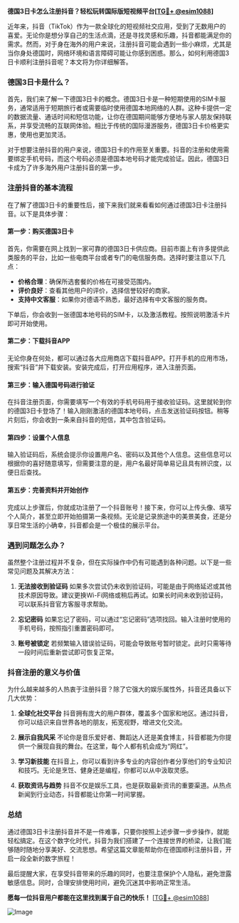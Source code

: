 **德国3日卡怎么注册抖音？轻松玩转国际版短视频平台[[TG💪+ @esim1088](https://t.me/s/esim1088)]**

近年来，抖音（TikTok）作为一款全球化的短视频社交应用，受到了无数用户的喜爱。无论你是想分享自己的生活点滴，还是寻找灵感和乐趣，抖音都能满足你的需求。然而，对于身在海外的用户来说，注册抖音可能会遇到一些小麻烦，尤其是当你身处德国时，网络环境和语言障碍可能让你感到困惑。那么，如何利用德国3日卡顺利注册抖音呢？本文将为你详细解答。

### 德国3日卡是什么？

首先，我们来了解一下德国3日卡的概念。德国3日卡是一种短期使用的SIM卡服务，通常适用于短期旅行者或需要临时使用德国本地网络的人群。这种卡提供一定的数据流量、通话时间和短信功能，让你在德国期间能够方便地与家人朋友保持联系，并享受流畅的互联网体验。相比于传统的国际漫游服务，德国3日卡价格更实惠，使用也更加灵活。

对于想要注册抖音的用户来说，德国3日卡的作用至关重要。抖音的注册和使用需要绑定手机号码，而这个号码必须是德国本地号码才能完成验证。因此，德国3日卡成为了许多海外用户注册抖音的第一步。

### 注册抖音的基本流程

在了解了德国3日卡的重要性后，接下来我们就来看看如何通过德国3日卡注册抖音。以下是具体步骤：

#### 第一步：购买德国3日卡

首先，你需要在网上找到一家可靠的德国3日卡供应商。目前市面上有许多提供此类服务的平台，比如一些电商平台或者专门的电信服务商。选择时要注意以下几点：
- **价格合理**：确保所选套餐的价格在可接受范围内。
- **评价良好**：查看其他用户的评价，选择信誉较好的商家。
- **支持中文客服**：如果你对德语不熟悉，最好选择有中文客服的服务商。

下单后，你会收到一张德国本地号码的SIM卡，以及激活教程。按照说明激活卡片即可开始使用。

#### 第二步：下载抖音APP

无论你身在何处，都可以通过各大应用商店下载抖音APP。打开手机的应用市场，搜索“抖音”并下载安装。安装完成后，打开应用程序，进入注册页面。

#### 第三步：输入德国号码进行验证

在抖音注册页面，你需要填写一个有效的手机号码用于接收验证码。这里就轮到你的德国3日卡登场了！输入刚刚激活的德国本地号码，点击发送验证码按钮。稍等片刻后，你会收到一条来自抖音的短信，其中包含验证码。

#### 第四步：设置个人信息

输入验证码后，系统会提示你设置用户名、密码以及其他个人信息。这些信息可以根据你的喜好随意填写，但需要注意的是，用户名最好简单易记且具有辨识度，以便日后查找。

#### 第五步：完善资料并开始创作

完成以上步骤后，你就成功注册了一个抖音账号！接下来，你可以上传头像、填写个人简介，甚至立即开始拍摄第一条视频。无论是记录旅途中的美景美食，还是分享日常生活的小确幸，抖音都会是一个极佳的展示平台。

### 遇到问题怎么办？

虽然整个注册过程并不复杂，但在实际操作中仍有可能遇到各种问题。以下是一些常见问题及其解决方法：

1. **无法接收到验证码**
   如果多次尝试仍未收到验证码，可能是由于网络延迟或其他技术原因导致。建议更换Wi-Fi网络或稍后再试。如果长时间未收到验证码，可以联系抖音官方客服寻求帮助。

2. **忘记密码**
   如果忘记了密码，可以通过“忘记密码”选项找回。输入注册时使用的手机号码，按照指引重置密码即可。

3. **账号被锁定**
   若频繁输入错误验证码，可能会导致账号暂时锁定。此时只需等待一段时间后重新尝试即可恢复正常。

### 抖音注册的意义与价值

为什么越来越多的人热衷于注册抖音？除了它强大的娱乐属性外，抖音还具备以下几大优势：

1. **全球化社交平台**
   抖音拥有庞大的用户群体，覆盖多个国家和地区。通过抖音，你可以结识来自世界各地的朋友，拓宽视野，增进文化交流。

2. **展示自我风采**
   不论你是音乐爱好者、舞蹈达人还是美食博主，抖音都能为你提供一个展现自我的舞台。在这里，每个人都有机会成为“网红”。

3. **学习新技能**
   在抖音上，你可以看到许多专业的内容创作者分享他们的专业知识和技巧。无论是烹饪、健身还是编程，你都可以从中汲取灵感。

4. **获取资讯与趋势**
   抖音不仅是娱乐工具，也是获取最新资讯的重要渠道。从热点新闻到行业动态，抖音都能让你第一时间掌握。

### 总结

通过德国3日卡注册抖音并不是一件难事，只要你按照上述步骤一步步操作，就能轻松搞定。在这个数字化时代，抖音为我们搭建了一个连接世界的桥梁，让我们能够随时随地分享美好、交流思想。希望这篇文章能帮助你在德国顺利注册抖音，开启一段全新的数字旅程！

最后提醒大家，在享受抖音带来的乐趣的同时，也要注意保护个人隐私，避免泄露敏感信息。同时，合理安排使用时间，避免沉迷其中影响正常生活。

**愿每一位抖音用户都能在这里找到属于自己的快乐！** [[TG💪+ @esim1088](https://t.me/s/esim1088)]

![Image](https://i.postimg.cc/4NQfJmqS/Snipaste-2025-05-13-00-14-12.png)